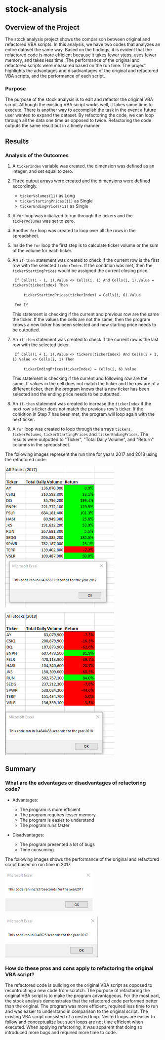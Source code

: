 # stock-analysis

## Overview of the Project

The stock analysis project shows the comparison between original and refactored VBA scripts. In this analysis, we have two codes that analyzes an entire dataset the same way. Based on the findings, it is evident that the refactored code is more efficient because it takes fewer steps, uses fewer memory, and takes less time. The performance of the original and refactored scripts were measured based on the run time. The project highlights the advantages and disadvantages of the original and refactored VBA scripts, and the performance of each script.


### Purpose

The purpose of the stock analysis is to edit and refactor the original VBA script. Although the existing VBA script works well, it takes some time to execute. There is another way to accomplish the task in the event a future user wanted to expand the dataset. By refactoring the code, we can loop through all the data one time as opposed to twice. Refactoring the code outputs the same result but in a timely manner. 

## Results

### Analysis of the Outcomes
 1. A `tickerIndex` variable was created, the dimension was defined as an integer, and set equal to zero. 
 2. Three output arrays were created and the dimensions were defined accordingly.
    - `tickerVolumes(11)` as Long
    - `tickerStartingPrices(11)` as Single
    - `tickerEndingPrices(11)` as Single 
3. A `for` loop was initialized to run through the tickers and the `tickerVolumes` was set to zero.
4. Another `for` loop was created to loop over all the rows in the spreadsheet.
5. Inside the `for` loop the first step is to calculate ticker volume or the sum of the volume for each ticker. 
6. An `if-then` statement was created to check if the current row is the first row with the selected `tickerIndex`. If the condition was met, then the `tickerStartingPrices` would be assigned the current closing price. 
        
        If Cells(i - 1, 1).Value <> Cells(i, 1) And Cells(i, 1).Value = tickers(tickerIndex) Then

            tickerStartingPrices(tickerIndex) = Cells(i, 6).Value
                          
        End If
    This statement is checking if the current and previous row are the same the ticker. If the values the cells are not the same, then the program knows a new ticker has been selected and new starting price needs to be outputted.

7. An `if-then` statement was created to check if the current row is the last row with the selected ticker. 
        
        If Cells(i + 1, 1).Value <> tickers(tickerIndex) And Cells(i + 1, 1).Value <> Cells(i, 1) Then

            tickerEndingPrices(tickerIndex) = Cells(i, 6).Value
    This statement is checking if the current and following row are the same. If values in the cell does not match the ticker and the row are of a different ticker, then the program knows that a new ticker has been selected and the ending price needs to be outputted.
8. An `if-then` statement was created to increase the `tickerIndex` if the next row's ticker does not match the previous row's ticker. If the conidtion in Step 7 has been met, the program will loop again with the next ticker.
9. A `for` loop was created to loop through the arrays `tickers`, `tickerVolumes`, `tickerStartingPrices` and `tickerEndingPrices`. The results were outputted to "Ticker", "Total Daily Volume", and "Return" columns in the spreadsheet. 

The following images represent the run time for years 2017 and 2018 using the refactored code: 

![](https://github.com/irenedepacina/stock-analysis/blob/main/Resources/VBA_Challenge_2017.png)


![](https://github.com/irenedepacina/stock-analysis/blob/main/Resources/VBA_Challenge_2018.png)

## Summary 

### What are the advantages or disadvantages of refactoring code?

- Advantages:
    - The program is more efficient 
    - The program requires lesser memory
    - The program is easier to understand
    - The program runs faster 
 
- Disadvantages:
    - The program presented a lot of bugs
    - Time consuming

The following images shows the performance of the original and refactored script based on run time in 2017:

![](https://github.com/irenedepacina/stock-analysis/blob/main/Resources/VBA_original_2017.png)

![](https://github.com/irenedepacina/stock-analysis/blob/main/Resources/VBA_refactored_2017.png)

### How do these pros and cons apply to refactoring the original VBA script?

The refactored code is building on the original VBA script as opposed to recontructing a new code from scratch. The purpose of refactoring the original VBA script is to make the program advantageous. For the most part, the stock analysis demonstrates that the refactored code performed better than the original. The program was more efficient, required less time to run and was easier to understand in comparison to the original script. The existing VBA script consisted of a nested loop. Nested loops are easier to follow and conceptualize but such loops are not time efficient when executed. When applying refactoring, it was apparent that doing so introduced more bugs and required more time to code. 
 
